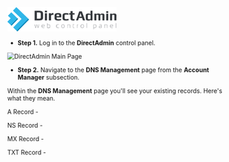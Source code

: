 <img src="/kb-images/directadmin/directadmin-logo.png" alt="DirectAdmin Logo" width="250"/>

* **Step 1.** Log in to the **DirectAdmin** control panel.

<img src="/kb-images/directadmin/directadmin-main-page.png" alt="DirectAdmin Main Page" width="full"/>

* **Step 2.** Navigate to the **DNS Management** page from the **Account Manager** subsection.

Within the **DNS Management** page you'll see your existing records. Here's what they mean.

A Record -

NS Record -

MX Record -

TXT Record -
